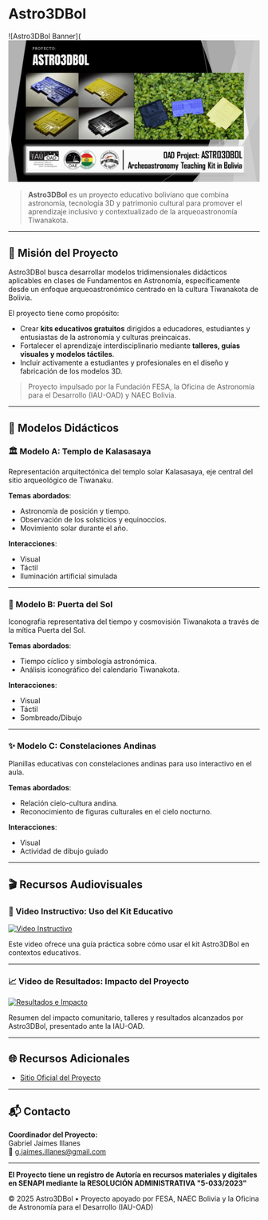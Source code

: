 # Astro3DBol

![Astro3DBol Banner](![NGC6523_GJaimes](content/im/astro3dbol.jpg)

> **Astro3DBol** es un proyecto educativo boliviano que combina astronomía, tecnología 3D y patrimonio cultural para promover el aprendizaje inclusivo y contextualizado de la arqueoastronomía Tiwanakota.

---

## 🌟 Misión del Proyecto

Astro3DBol busca desarrollar modelos tridimensionales didácticos aplicables en clases de Fundamentos en Astronomía, específicamente desde un enfoque arqueoastronómico centrado en la cultura Tiwanakota de Bolivia.

El proyecto tiene como propósito:

- Crear **kits educativos gratuitos** dirigidos a educadores, estudiantes y entusiastas de la astronomía y culturas preincaicas.
- Fortalecer el aprendizaje interdisciplinario mediante **talleres, guías visuales y modelos táctiles**.
- Incluir activamente a estudiantes y profesionales en el diseño y fabricación de los modelos 3D.

> Proyecto impulsado por la Fundación FESA, la Oficina de Astronomía para el Desarrollo (IAU-OAD) y NAEC Bolivia.

---

## 🧰 Modelos Didácticos

### 🏛️ Modelo A: Templo de Kalasasaya

Representación arquitectónica del templo solar Kalasasaya, eje central del sitio arqueológico de Tiwanaku.

**Temas abordados**:

- Astronomía de posición y tiempo.
- Observación de los solsticios y equinoccios.
- Movimiento solar durante el año.

**Interacciones**:
- Visual
- Táctil
- Iluminación artificial simulada

---

### 🌄 Modelo B: Puerta del Sol

Iconografía representativa del tiempo y cosmovisión Tiwanakota a través de la mítica Puerta del Sol.

**Temas abordados**:
- Tiempo cíclico y simbología astronómica.
- Análisis iconográfico del calendario Tiwanakota.

**Interacciones**:
- Visual
- Táctil
- Sombreado/Dibujo

---

### ✨ Modelo C: Constelaciones Andinas

Planillas educativas con constelaciones andinas para uso interactivo en el aula.

**Temas abordados**:
- Relación cielo-cultura andina.
- Reconocimiento de figuras culturales en el cielo nocturno.

**Interacciones**:
- Visual
- Actividad de dibujo guiado

---

## 🎬 Recursos Audiovisuales

### 🔧 Video Instructivo: Uso del Kit Educativo

[![Video Instructivo](https://img.youtube.com/vi/59tgu2Gmul8/0.jpg)](https://youtu.be/59tgu2Gmul8)

Este video ofrece una guía práctica sobre cómo usar el kit Astro3DBol en contextos educativos.

---

### 📈 Video de Resultados: Impacto del Proyecto

[![Resultados e Impacto](https://img.youtube.com/vi/xXCl2LJi2eg/0.jpg)](https://youtu.be/xXCl2LJi2eg)

Resumen del impacto comunitario, talleres y resultados alcanzados por Astro3DBol, presentado ante la IAU-OAD.

---

## 🌐 Recursos Adicionales

- [Sitio Oficial del Proyecto](https://sites.google.com/view/astro3dbol)

---

## 📬 Contacto

**Coordinador del Proyecto:**  
Gabriel Jaimes Illanes  
📧 [g.jaimes.illanes@gmail.com](gjaimes@cab.inta-csic.es)

---

**El Proyecto tiene un registro de Autoría en recursos materiales y digitales en SENAPI mediante la RESOLUCIÓN ADMINISTRATIVA "5-033/2023"**

© 2025 Astro3DBol • Proyecto apoyado por FESA, NAEC Bolivia y la Oficina de Astronomía para el Desarrollo (IAU-OAD)
